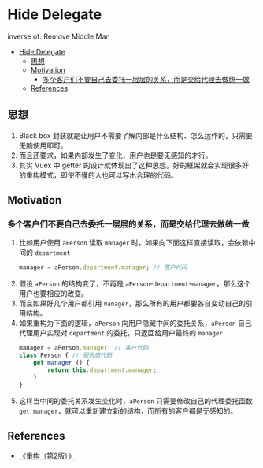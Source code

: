 # Hide Delegate

inverse of: Remove Middle Man


<!-- TOC -->

- [Hide Delegate](#hide-delegate)
    - [思想](#思想)
    - [Motivation](#motivation)
        - [多个客户们不要自己去委托一层层的关系，而是交给代理去做统一做](#多个客户们不要自己去委托一层层的关系而是交给代理去做统一做)
    - [References](#references)

<!-- /TOC -->


## 思想
1. Black box 封装就是让用户不需要了解内部是什么结构、怎么运作的，只需要无脑使用即可。
2. 而且还要求，如果内部发生了变化，用户也是要无感知的才行。
3. 其实 Vuex 中 getter 的设计就体现出了这种思想。好的框架就会实现很多好的重构模式，即使不懂的人也可以写出合理的代码。


## Motivation
### 多个客户们不要自己去委托一层层的关系，而是交给代理去做统一做
1. 比如用户使用 `aPerson` 读取 `manager` 时，如果向下面这样直接读取，会依赖中间的 `department`
    ```js
    manager = aPerson.department.manager; // 客户代码
    ```
2. 假设 `aPerson` 的结构变了，不再是 `aPerson`-`department`-`manager`，那么这个用户也要相应的改变。
3. 而且如果好几个用户都引用 `manager`，那么所有的用户都要各自变动自己的引用结构。
4. 如果重构为下面的逻辑，`aPerson` 向用户隐藏中间的委托关系，`aPerson` 自己代理用户实现对 `department` 的委托，只返回给用户最终的 `manager`
    ```js
    manager = aPerson.manager; // 客户代码
    class Person { // 服务商代码
        get manager () {
            return this.department.manager;
        }
    }
    ```
5. 这样当中间的委托关系发生变化时，`aPerson` 只需要修改自己的代理委托函数 `get manager`，就可以重新建立新的结构，而所有的客户都是无感知的。


## References
* [《重构（第2版）》](https://book.douban.com/subject/33400354/)
